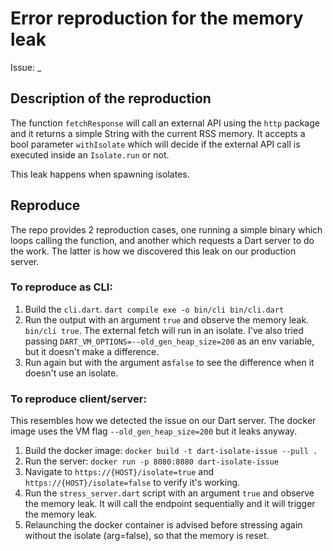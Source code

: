 # Error reproduction for the memory leak

Issue: \_

## Description of the reproduction

The function `fetchResponse` will call an external API using the `http` package and it returns a simple String with the current RSS memory.
It accepts a bool parameter `withIsolate` which will decide if the external API call is executed inside an `Isolate.run` or not.

This leak happens when spawning isolates.


## Reproduce

The repo provides 2 reproduction cases, one running a simple binary which loops calling the function, and another which requests a Dart server to do the work. The latter is how we discovered this leak on our production server.

### To reproduce as CLI:

1. Build the `cli.dart`. `dart compile exe -o bin/cli bin/cli.dart`
2. Run the output with an argument `true` and observe the memory leak. `bin/cli true`. The external fetch will run in an isolate. I've also tried passing `DART_VM_OPTIONS=--old_gen_heap_size=200` as an env variable, but it doesn't make a difference.
3. Run again but with the argument as`false` to see the difference when it doesn't use an isolate.

### To reproduce client/server:

This resembles how we detected the issue on our Dart server. The docker image uses the VM flag `--old_gen_heap_size=200` but it leaks anyway.

1. Build the docker image: `docker build -t dart-isolate-issue --pull .`
2. Run the server: `docker run -p 8080:8080 dart-isolate-issue`
3. Navigate to `https://{HOST}/isolate=true` and `https://{HOST}/isolate=false` to verify it's working.
4. Run the `stress_server.dart` script with an argument `true` and observe the memory leak. It will call the endpoint sequentially and it will trigger the memory leak.
5. Relaunching the docker container is advised before stressing again without the isolate (arg=false), so that the memory is reset.
